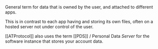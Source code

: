 ---
---
General term for data that is owned by the user, and attached to different apps.

This is in contrast to each app having and storing its own files, often on a hosted server not under control of the user.

[[ATProtocol]] also uses the term [[PDS]] / Personal Data _Server_ for the software instance that stores your account data.